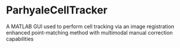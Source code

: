 # ParhyaleCellTracker
A MATLAB GUI used to perform cell tracking via an image registration enhanced point-matching method with multimodal manual correction capabilities

